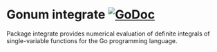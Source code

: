 # Gonum integrate [![GoDoc](https://godoc.org/github.com/jingcheng-WU/gonum/integrate?status.svg)](https://godoc.org/github.com/jingcheng-WU/gonum/integrate)

Package integrate provides numerical evaluation of definite integrals of single-variable functions for the Go programming language.
